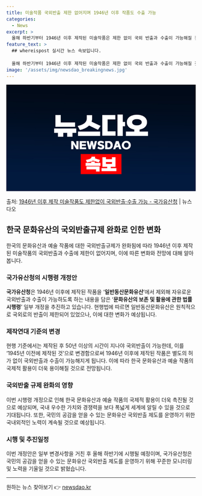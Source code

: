 ```yaml
---
title: 미술작품 국외반출 제한 없어지며 1946년 이후 작품도 수출 가능
categories:
  - News
excerpt: >
  올해 하반기부터 1946년 이후 제작된 미술작품은 제한 없이 국외 반출과 수출이 가능해질 것으로 전망된다. …
feature_text: >
  ## whereispost 실시간 뉴스 속보입니다.

  올해 하반기부터 1946년 이후 제작된 미술작품은 제한 없이 국외 반출과 수출이 가능해질 것으로 전망된다. …
image: '/assets/img/newsdao_breakingnews.jpg'
---
```


![뉴스다오 속보](/assets/img/newsdao_breakingnews.jpg)

<p>출처: <a href="https://newsdao.kr/3902" rel="dofollow">1946년 이후 제작 미술작품도 제한없이 국외반출·수출 가능 - 국가유산청</a> | 뉴스다오</p>

<h2 data-ke-size="size26">한국 문화유산의 국외반출규제 완화로 인한 변화</h2>
<p data-ke-size="size16">한국의 문화유산과 예술 작품에 대한 국외반출규제가 완화됨에 따라 1946년 이후 제작된 미술작품의 국외반출과 수출에 제한이 없어지며, 이에 따른 변화와 전망에 대해 알아봅니다.</p>

<h3><b>국가유산청의 시행령 개정안</b></h3>
<p data-ke-size="size16"><b>국가유산청</b>은 1946년 이후에 제작된 작품을 ‘<b>일반동산문화유산</b>’에서 제외해 자유로운 국외반출과 수출이 가능하도록 하는 내용을 담은 ‘<b>문화유산의 보존 및 활용에 관한 법률 시행령</b>’ 일부 개정을 추진하고 있습니다. 현행법에 따르면 일반동산문화유산은 원칙적으로 국외로의 반출이 제한되어 있었으나, 이에 대한 변화가 예상됩니다.</p>

<h3><b>제작연대 기준의 변경</b></h3>
<p data-ke-size="size16">현행 기준에서는 제작된 후 50년 이상의 시간이 지나야 국외반출이 가능한데, 이를 ‘1945년 이전에 제작된 것’으로 변경함으로써 1946년 이후에 제작된 작품은 별도의 허가 없이 국외반출과 수출이 가능해지게 됩니다. 이에 따라 한국 문화유산과 예술 작품의 국제적 활용이 더욱 용이해질 것으로 전망됩니다.</p>

<h3><b>국외반출 규제 완화의 영향</b></h3>
<p data-ke-size="size16">이번 시행령 개정으로 인해 한국 문화유산과 예술 작품의 국제적 활용이 더욱 촉진될 것으로 예상되며, 국내 우수한 가치와 경쟁력을 보다 폭넓게 세계에 알릴 수 있을 것으로 기대됩니다. 또한, 국민의 공감을 얻을 수 있는 문화유산 국외반출 제도를 운영하기 위한 국내외적인 노력이 계속될 것으로 예상됩니다.</p>

<h3><b>시행 및 추진일정</b></h3>
<p data-ke-size="size16">이번 개정안은 일부 변경사항을 거친 후 올해 하반기에 시행될 예정이며, 국가유산청은 국민의 공감을 얻을 수 있는 문화유산 국외반출 제도를 운영하기 위해 꾸준한 모니터링 및 노력을 기울일 것으로 밝혔습니다.</p>

<hr> 

원하는 뉴스 찾아보기 👉 <a href="https://newsdao.kr" rel="dofollow">newsdao.kr</a>


